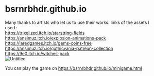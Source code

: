 # bsrnrbhdr.github.io

Many thanks to artists who let us to use their works. links of the assets I used : <br>
https://trixelized.itch.io/starstring-fields <br>
https://ansimuz.itch.io/explosion-animations-pack <br>
https://laredgames.itch.io/gems-coins-free <br>
https://ansimuz.itch.io/gothicvania-patreon-collection <br>
https://9e0.itch.io/witches-pack <br>
![Untitled](https://user-images.githubusercontent.com/48088166/150149412-30d9286a-130b-42ce-a4a2-394e1dcfd218.png)

You can play the game on https://bsrnrbhdr.github.io/minigame.html
